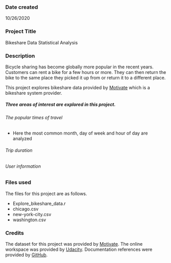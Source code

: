 ### Date created
10/26/2020

### Project Title
Bikeshare Data Statistical Analysis

### Description
Bicycle sharing has become globally more popular in the recent years. Customers can rent a bike for a few hours or more. They can then return the bike to the same place they picked it up from or return it to a different place.

This project explores bikeshare data provided by [Motivate](https://www.motivateco.com/) which is a bikeshare system provider.

##### Three areas of interest are explored in this project.

###### The popular times of travel
* Here the most common month, day of week and hour of day are analyzed

###### Trip duration

###### User information


### Files used
The files for this project are as follows.
* Explore_bikeshare_data.r
* chicago.csv
* new-york-city.csv
* washington.csv

### Credits
The dataset for this project was provided by [Motivate](https://www.motivateco.com/). The online workspace was provided by [Udacity](https://www.udacity.com/). Documentation references were provided by [GitHub]( https://docs.github.com).
